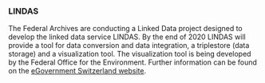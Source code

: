### LINDAS

The Federal Archives are conducting a Linked Data project designed to develop the linked data service LINDAS. By the end of 2020 LINDAS will provide a tool for data conversion and data integration, a triplestore (data storage) and a visualization tool. The visualization tool is being developed by the Federal Office for the Environment. Further information can be found on the [eGovernment Switzerland website](https://www.egovernment.ch/en/umsetzung/e-government-schweiz-2008-2015/lindas/).

